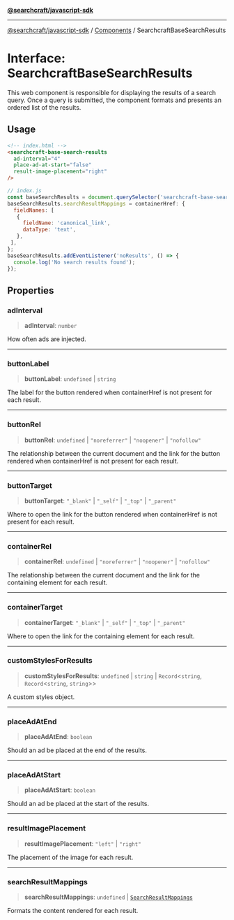 [**@searchcraft/javascript-sdk**](https://docs.searchcraft.io/reference/sdk/js-vanilla/README.md)

***

[@searchcraft/javascript-sdk](https://docs.searchcraft.io/reference/sdk/js-vanilla/globals.md) / [Components](https://docs.searchcraft.io/reference/sdk/js-vanilla/namespaces/Components/README.md) / SearchcraftBaseSearchResults

# Interface: SearchcraftBaseSearchResults

This web component is responsible for displaying the results of a search query.
Once a query is submitted, the component formats and presents an ordered list of the results.
## Usage
```html
<!-- index.html -->
<searchcraft-base-search-results
  ad-interval="4"
  place-ad-at-start="false"
  result-image-placement="right"
/>
```
```js
// index.js
const baseSearchResults = document.querySelector('searchcraft-base-search-results');
baseSearchResults.searchResultMappings = containerHref: {
  fieldNames: [
   {
     fieldName: 'canonical_link',
     dataType: 'text',
   },
 ],
};
baseSearchResults.addEventListener('noResults', () => {
  console.log('No search results found');
});
```

## Properties

### adInterval

> **adInterval**: `number`

How often ads are injected.

***

### buttonLabel

> **buttonLabel**: `undefined` \| `string`

The label for the button rendered when containerHref is not present for each result.

***

### buttonRel

> **buttonRel**: `undefined` \| `"noreferrer"` \| `"noopener"` \| `"nofollow"`

The relationship between the current document and the link for the button rendered when containerHref is not present for each result.

***

### buttonTarget

> **buttonTarget**: `"_blank"` \| `"_self"` \| `"_top"` \| `"_parent"`

Where to open the link for the button rendered when containerHref is not present for each result.

***

### containerRel

> **containerRel**: `undefined` \| `"noreferrer"` \| `"noopener"` \| `"nofollow"`

The relationship between the current document and the link for the containing element for each result.

***

### containerTarget

> **containerTarget**: `"_blank"` \| `"_self"` \| `"_top"` \| `"_parent"`

Where to open the link for the containing element for each result.

***

### customStylesForResults

> **customStylesForResults**: `undefined` \| `string` \| `Record`\<`string`, `Record`\<`string`, `string`\>\>

A custom styles object.

***

### placeAdAtEnd

> **placeAdAtEnd**: `boolean`

Should an ad be placed at the end of the results.

***

### placeAdAtStart

> **placeAdAtStart**: `boolean`

Should an ad be placed at the start of the results.

***

### resultImagePlacement

> **resultImagePlacement**: `"left"` \| `"right"`

The placement of the image for each result.

***

### searchResultMappings

> **searchResultMappings**: `undefined` \| [`SearchResultMappings`](https://docs.searchcraft.io/reference/sdk/js-vanilla/type-aliases/SearchResultMappings.md)

Formats the content rendered for each result.
